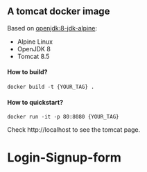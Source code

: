 ## A tomcat docker image

Based on [openjdk:8-jdk-alpine](https://hub.docker.com/r/library/openjdk/):

* Alpine Linux
* OpenJDK 8
* Tomcat 8.5

#### How to build?

`docker build -t {YOUR_TAG} .`

#### How to quickstart?

`docker run -it -p 80:8080 {YOUR_TAG}`

Check http://localhost to see the tomcat page.
# Login-Signup-form
